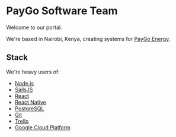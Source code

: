# PayGo Software Team

Welcome to our portal.

We're based in Nairobi, Kenya, creating systems for [PayGo Energy](https://paygoenergy.co).


## Stack

We're heavy users of:

* [Node.js](https://nodejs.org)
* [SailsJS](https://sailsjs.com)
* [React](https://reactjs.org)
* [React Native](https://reactnative.dev)
* [PostgreSQL](https://www.postgresql.org)
* [Git](https://git-scm.com/)
* [Trello](https://trello.com)
* [Google Cloud Platform](https://cloud.google.com)
